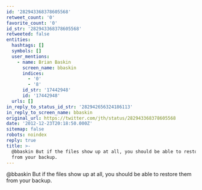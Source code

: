 ```yaml
---
id: '282943368378605568'
retweet_count: '0'
favorite_count: '0'
id_str: '282943368378605568'
retweeted: false
entities:
  hashtags: []
  symbols: []
  user_mentions:
    - name: Brian Baskin
      screen_name: bbaskin
      indices:
        - '0'
        - '8'
      id_str: '17442948'
      id: '17442948'
  urls: []
in_reply_to_status_id_str: '282942656324186113'
in_reply_to_screen_name: bbaskin
original_url: https://twitter.com/jth/status/282943368378605568
date: '2012-12-23T20:18:50.000Z'
sitemap: false
robots: noindex
reply: true
title: >-
  @bbaskin But if the files show up at all, you should be able to restore them
  from your backup.
---
```


@bbaskin But if the files show up at all, you should be able to restore them from your backup.